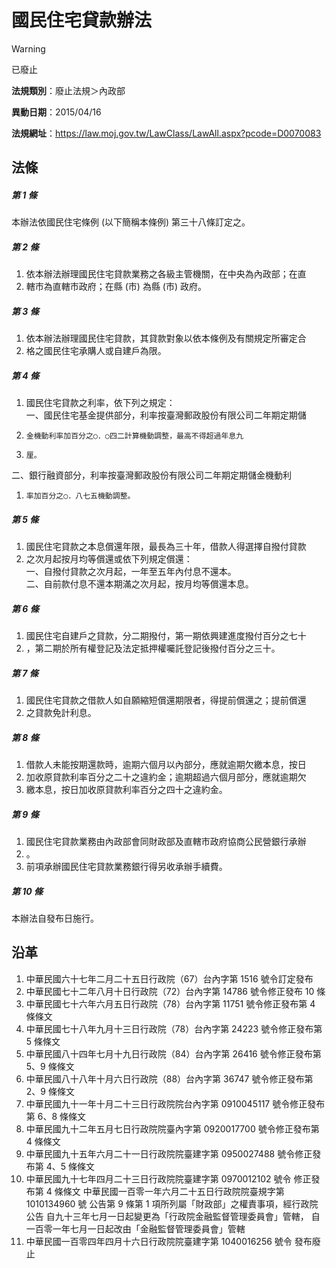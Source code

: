 # 國民住宅貸款辦法


> [!WARNING]
> 已廢止


**法規類別**：廢止法規＞內政部

**異動日期**：2015/04/16  

**法規網址**：https://law.moj.gov.tw/LawClass/LawAll.aspx?pcode=D0070083



## 法條
##### 第 1 條
本辦法依國民住宅條例 (以下簡稱本條例) 第三十八條訂定之。

##### 第 2 條
1. 依本辦法辦理國民住宅貸款業務之各級主管機關，在中央為內政部；在直
1. 轄市為直轄市政府；在縣 (市) 為縣 (市) 政府。

##### 第 3 條
1. 依本辦法辦理國民住宅貸款，其貸款對象以依本條例及有關規定所審定合
1. 格之國民住宅承購人或自建戶為限。

##### 第 4 條
1. 國民住宅貸款之利率，依下列之規定：  
一、國民住宅基金提供部分，利率按臺灣郵政股份有限公司二年期定期儲
1.     金機動利率加百分之○．○四二計算機動調整，最高不得超過年息九
1.     厘。  
二、銀行融資部分，利率按臺灣郵政股份有限公司二年期定期儲金機動利
1.     率加百分之○．八七五機動調整。

##### 第 5 條
1. 國民住宅貸款之本息償還年限，最長為三十年，借款人得選擇自撥付貸款
1. 之次月起按月均等償還或依下列規定償還：  
一、自撥付貸款之次月起，一年至五年內付息不還本。  
二、自前款付息不還本期滿之次月起，按月均等償還本息。

##### 第 6 條
1. 國民住宅自建戶之貸款，分二期撥付，第一期依興建進度撥付百分之七十
1. ，第二期於所有權登記及法定抵押權囑託登記後撥付百分之三十。

##### 第 7 條
1. 國民住宅貸款之借款人如自願縮短償還期限者，得提前償還之；提前償還
1. 之貸款免計利息。

##### 第 8 條
1. 借款人未能按期還款時，逾期六個月以內部分，應就逾期欠繳本息，按日
1. 加收原貸款利率百分之二十之違約金；逾期超過六個月部分，應就逾期欠
1. 繳本息，按日加收原貸款利率百分之四十之違約金。

##### 第 9 條
1. 國民住宅貸款業務由內政部會同財政部及直轄市政府協商公民營銀行承辦
1. 。
1. 前項承辦國民住宅貸款業務銀行得另收承辦手續費。

##### 第 10 條
本辦法自發布日施行。

## 沿革
1. 中華民國六十七年二月二十五日行政院（67）台內字第 1516 號令訂定發布
1. 中華民國七十二年八月十日行政院（72）台內字第 14786  號令修正發布 10 條
1. 中華民國七十六年六月五日行政院（78）台內字第 11751  號令修正發布第 4  條條文
1. 中華民國七十八年九月十三日行政院（78）台內字第 24223  號令修正發布第 5  條條文
1. 中華民國八十四年七月十九日行政院（84）台內字第 26416  號令修正發布第 5、9 條條文
1. 中華民國八十八年十月六日行政院（88）台內字第 36747  號令修正發布第 2、9 條條文
1. 中華民國九十一年十月二十三日行政院院台內字第 0910045117 號令修正發布第 6、8 條條文
1. 中華民國九十二年五月七日行政院院臺內字第 0920017700 號令修正發布第 4  條條文
1. 中華民國九十五年六月二十一日行政院院臺建字第 0950027488 號令修正發布第 4、5 條條文
1.  中華民國九十七年四月二十三日行政院院臺建字第 0970012102 號令  修正發布第 4  條條文  中華民國一百零一年六月二十五日行政院院臺規字第 1010134960 號  公告第 9  條第 1  項所列屬「財政部」之權責事項，經行政院公告  自九十三年七月一日起變更為「行政院金融監督管理委員會」管轄，  自一百零一年七月一日起改由「金融監督管理委員會」管轄
1.  中華民國一百零四年四月十六日行政院院臺建字第 1040016256 號令  發布廢止
